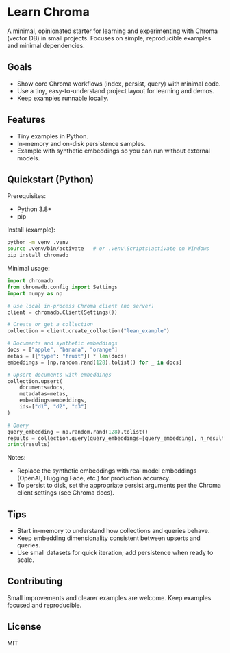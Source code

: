 # Learn Chroma

A minimal, opinionated starter for learning and experimenting with Chroma (vector DB) in small projects. Focuses on simple, reproducible examples and minimal dependencies.

## Goals
- Show core Chroma workflows (index, persist, query) with minimal code.
- Use a tiny, easy-to-understand project layout for learning and demos.
- Keep examples runnable locally.

## Features
- Tiny examples in Python.
- In-memory and on-disk persistence samples.
- Example with synthetic embeddings so you can run without external models.

## Quickstart (Python)

Prerequisites:
- Python 3.8+
- pip

Install (example):
```bash
python -m venv .venv
source .venv/bin/activate   # or .venv\Scripts\activate on Windows
pip install chromadb
```

Minimal usage:
```python
import chromadb
from chromadb.config import Settings
import numpy as np

# Use local in-process Chroma client (no server)
client = chromadb.Client(Settings())

# Create or get a collection
collection = client.create_collection("lean_example")

# Documents and synthetic embeddings
docs = ["apple", "banana", "orange"]
metas = [{"type": "fruit"}] * len(docs)
embeddings = [np.random.rand(128).tolist() for _ in docs]

# Upsert documents with embeddings
collection.upsert(
    documents=docs,
    metadatas=metas,
    embeddings=embeddings,
    ids=["d1", "d2", "d3"]
)

# Query
query_embedding = np.random.rand(128).tolist()
results = collection.query(query_embeddings=[query_embedding], n_results=2)
print(results)
```

Notes:
- Replace the synthetic embeddings with real model embeddings (OpenAI, Hugging Face, etc.) for production accuracy.
- To persist to disk, set the appropriate persist arguments per the Chroma client settings (see Chroma docs).

## Tips
- Start in-memory to understand how collections and queries behave.
- Keep embedding dimensionality consistent between upserts and queries.
- Use small datasets for quick iteration; add persistence when ready to scale.

## Contributing
Small improvements and clearer examples are welcome. Keep examples focused and reproducible.

## License
MIT
